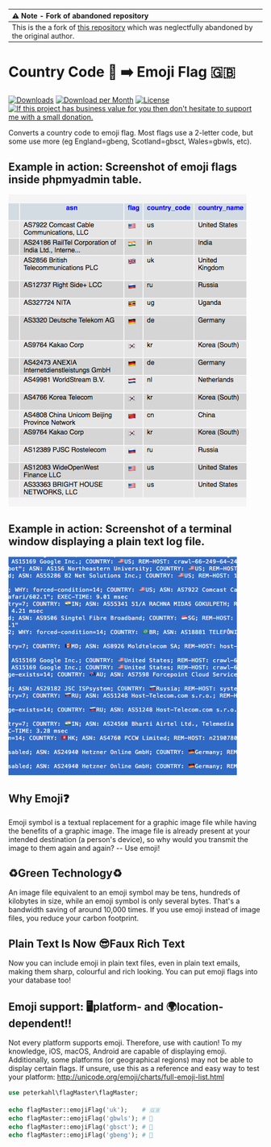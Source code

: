 | :warning: Note - Fork of abandoned repository |
|:----------------------------------------|
| This is the a fork of [this repository](https://github.com/peterkahl/country-code-to-emoji-flag) which was neglectfully abandoned by the original author. |

# Country Code 🔡 ➡️ Emoji Flag 🇬🇧

[![Downloads](https://img.shields.io/packagist/dt/peterkahl/country-code-to-emoji-flag.svg)](https://packagist.org/packages/peterkahl/country-code-to-emoji-flag)
[![Download per Month](https://img.shields.io/packagist/dm/peterkahl/country-code-to-emoji-flag.svg)](https://packagist.org/packages/peterkahl/country-code-to-emoji-flag)
[![License](http://img.shields.io/:license-apache-blue.svg)](http://www.apache.org/licenses/LICENSE-2.0.html)
[![If this project has business value for you then don't hesitate to support me with a small donation.](https://img.shields.io/badge/Donations-via%20Paypal-blue.svg)](https://www.paypal.me/PeterK93)

Converts a country code to emoji flag. Most flags use a 2-letter code, but some use more (eg England=gbeng, Scotland=gbsct, Wales=gbwls, etc).

## Example in action: Screenshot of emoji flags inside phpmyadmin table.
![image](https://github.com/bobdenotter/country-code-to-emoji-flag/blob/main/screenshot-phpmyadmin-flags.png "Screenshot of emoji flags inside phpmyadmin table.")

## Example in action: Screenshot of a terminal window displaying a plain text log file.
![image](https://github.com/bobdenotter/country-code-to-emoji-flag/blob/main/logfile-example.png "Screenshot of a terminal window displaying a plain text log file.")

## Why Emoji❓
Emoji symbol is a textual replacement for a graphic image file while having the benefits of a graphic image. The image file is already present at your intended destination (a person's device), so why would you transmit the image to them again and again? -- Use emoji!

## ♻️Green Technology♻️
An image file equivalent to an emoji symbol may be tens, hundreds of kilobytes in size, while an emoji symbol is only several bytes. That's a bandwidth saving of around 10,000 times. If you use emoji instead of image files, you reduce your carbon footprint.

## Plain Text Is Now 😎Faux Rich Text
Now you can include emoji in plain text files, even in plain text emails, making them sharp, colourful and rich looking. You can put emoji flags into your database too!

## Emoji support: 🖥platform- and 🌍location-dependent‼️
Not every platform supports emoji. Therefore, use with caution! To my knowledge, iOS, macOS, Android are capable of displaying emoji. Additionally, some platforms (or geographical regions) may not be able to display certain flags. If unsure, use this as a reference and easy way to test your platform: <http://unicode.org/emoji/charts/full-emoji-list.html>

```php
use peterkahl\flagMaster\flagMaster;

echo flagMaster::emojiFlag('uk');    # 🇬🇧
echo flagMaster::emojiFlag('gbwls'); # 🏴󠁧󠁢󠁷󠁬󠁳󠁿
echo flagMaster::emojiFlag('gbsct'); # 🏴󠁧󠁢󠁳󠁣󠁴󠁿
echo flagMaster::emojiFlag('gbeng'); # 🏴󠁧󠁢󠁥󠁮󠁧󠁿

```
